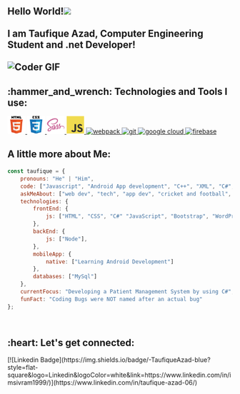 <h2 align="left">
 <abc>
  <br>Hello World!<img src="https://user-images.githubusercontent.com/42378118/110234147-e3259600-7f4e-11eb-95be-0c4047144dea.gif" width="30"><br>
  <br> I am Taufique Azad, Computer Engineering Student and .net Developer!<br>
  <br>
    <img src="https://media.giphy.com/media/SWoSkN6DxTszqIKEqv/giphy.gif" alt="Coder GIF" width="500">
 </abc>
</h2>
  
<h2 align="left">:hammer_and_wrench: Technologies and Tools I use:</h2>
<p align="left">
    <a href="https://www.w3.org/html/" target="_blank"> <img src="https://raw.githubusercontent.com/devicons/devicon/master/icons/html5/html5-original-wordmark.svg" alt="html5" width="40" height="40"/> </a>
    <a href="https://www.w3schools.com/css/" target="_blank"> <img src="https://raw.githubusercontent.com/devicons/devicon/master/icons/css3/css3-original-wordmark.svg" alt="css3" width="40" height="40"/> </a>
<a href="https://sass-lang.com" target="_blank"> <img src="https://raw.githubusercontent.com/devicons/devicon/master/icons/sass/sass-original.svg" alt="sass" width="40" height="40"/> </a>
    <a href="https://developer.mozilla.org/en-US/docs/Web/JavaScript" target="_blank"> <img src="https://raw.githubusercontent.com/devicons/devicon/master/icons/javascript/javascript-original.svg" alt="javascript" width="40" height="40"/> </a>
<a href="https://webpack.js.org/" target="_blank"> <img src="https://www.vectorlogo.zone/logos/js_webpack/js_webpack-icon.svg" alt="webpack" width="40" height="40"/> </a>
<!--       <a href="https://nodejs.org" target="_blank"> <img src="https://raw.githubusercontent.com/devicons/devicon/master/icons/nodejs/nodejs-original-wordmark.svg" alt="nodejs" width="40" height="40"/> </a> -->
<a href="https://git-scm.com/" target="_blank"> <img src="https://www.vectorlogo.zone/logos/git-scm/git-scm-icon.svg" alt="git" width="40" height="40"/> </a>
<!-- <a href="https://azure.microsoft.com/en-us/" target="_blank"> <img src="https://www.vectorlogo.zone/logos/microsoft_azure/microsoft_azure-icon.svg" alt="azure" width="40" height="40"/> </a> -->
 <a href="https://cloud.google.com/" target="_blank"> <img src="https://www.vectorlogo.zone/logos/google_cloud/google_cloud-icon.svg" alt="google cloud" width="40" height="40"/> </a>
 <a href="https://firebase.google.com/" target="_blank"> <img src="https://www.vectorlogo.zone/logos/firebase/firebase-icon.svg" alt="firebase" width="40" height="40"/> </a>
    </p>

<h2 align="left">A little more about Me:</h2>

```javascript
const taufique = {
    pronouns: "He" | "Him",
    code: ["Javascript", "Android App development", "C++", "XML", "C#", ".net core"],
    askMeAbout: ["web dev", "tech", "app dev", "cricket and football", "games,especially FIFA😃"],
    technologies: {
        frontEnd: {
            js: ["HTML", "CSS", "C#" "JavaScript", "Bootstrap", "WordPress", "TailwindCSS"],
        },
        backEnd: {
            js: ["Node"],
        },
        mobileApp: {
            native: ["Learning Android Development"]
        },
        databases: ["MySql"]
    },
    currentFocus: "Developing a Patient Management System by using C#",
    funFact: "Coding Bugs were NOT named after an actual bug"
};
```
  
<br>

<h2 align="left">:heart: Let's get connected:</h2>
[![Linkedin Badge](https://img.shields.io/badge/-TaufiqueAzad-blue?style=flat-square&logo=Linkedin&logoColor=white&link=https://www.linkedin.com/in/imsivram1999/)](https://www.linkedin.com/in/taufique-azad-06/)
